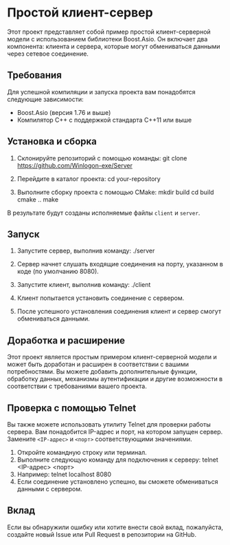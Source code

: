 # Простой клиент-сервер

Этот проект представляет собой пример простой клиент-серверной модели с использованием библиотеки Boost.Asio. Он включает два компонента: клиента и сервера, которые могут обмениваться данными через сетевое соединение.

## Требования

Для успешной компиляции и запуска проекта вам понадобятся следующие зависимости:

- Boost.Asio (версия 1.76 и выше)
- Компилятор C++ с поддержкой стандарта C++11 или выше

## Установка и сборка

1. Склонируйте репозиторий с помощью команды:
git clone https://github.com/Winlogon-exe/Server

2. Перейдите в каталог проекта: cd your-repository
3. Выполните сборку проекта с помощью CMake:
mkdir build
cd build
cmake ..
make

В результате будут созданы исполняемые файлы `client` и `server`.

## Запуск

1. Запустите сервер, выполнив команду: ./server
2. Сервер начнет слушать входящие соединения на порту, указанном в коде (по умолчанию 8080).
3. Запустите клиент, выполнив команду: ./client
4. Клиент попытается установить соединение с сервером.


5. После успешного установления соединения клиент и сервер смогут обмениваться данными.

## Доработка и расширение

Этот проект является простым примером клиент-серверной модели и может быть доработан и расширен в соответствии с вашими потребностями. Вы можете добавить дополнительные функции, обработку данных, механизмы аутентификации и другие возможности в соответствии с требованиями вашего проекта.

## Проверка с помощью Telnet

Вы также можете использовать утилиту Telnet для проверки работы сервера. Вам понадобится IP-адрес и порт, на котором запущен сервер. Замените `<IP-адрес>` и `<порт>` соответствующими значениями.

1. Откройте командную строку или терминал.
2. Выполните следующую команду для подключения к серверу: telnet <IP-адрес> <порт>
3. Например: telnet localhost 8080
4. Если соединение установлено успешно, вы сможете обмениваться данными с сервером.

## Вклад

Если вы обнаружили ошибку или хотите внести свой вклад, пожалуйста, создайте новый Issue или Pull Request в репозитории на GitHub.
 

